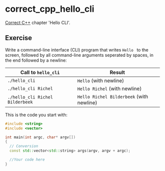 # correct_cpp_hello_cli

[Correct C++](https://github.com/richelbilderbeek/correct_cpp) chapter 'Hello CLI'.

## Exercise

Write a command-line interface (CLI) program that writes `Hello ` to the screen, 
followed by all command-line arguments seperated by spaces, in the end followed by a newline:

Call to `hello_cli`|Result
---|---
`./hello_cli`|`Hello` (with newline)
`./hello_cli Richel`|`Hello Richel` (with newline)
`./hello_cli Richel Bilderbeek`|`Hello Richel Bilderbeek` (with newline)

This is the code you start with:

```c++
#include <string>
#include <vector>

int main(int argc, char* argv[])
{
  // Conversion
  const std::vector<std::string> args(argv, argv + argc);

  //Your code here
}
```
